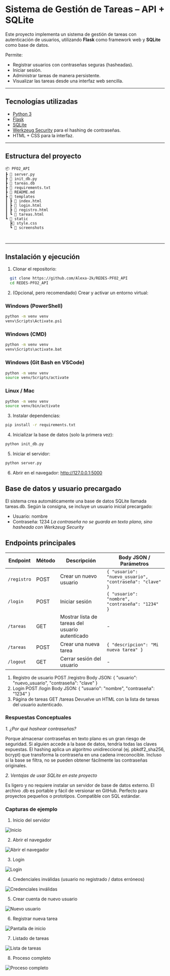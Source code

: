 #  Sistema de Gestión de Tareas – API + SQLite  

Este proyecto implementa un sistema de gestión de tareas con autenticación de usuarios, utilizando **Flask** como framework web y **SQLite** como base de datos.  

Permite:  
- Registrar usuarios con contraseñas seguras (hasheadas).  
- Iniciar sesión.  
- Administrar tareas de manera persistente.  
- Visualizar las tareas desde una interfaz web sencilla.  

---

##  Tecnologías utilizadas  

- [Python 3](https://www.python.org/)  
- [Flask](https://flask.palletsprojects.com/)  
- [SQLite](https://www.sqlite.org/)  
- [Werkzeug Security](https://werkzeug.palletsprojects.com/) para el hashing de contraseñas.  
- HTML + CSS para la interfaz.  

---

## Estructura del proyecto  

```
📦 PFO2_API
┣ 📜 server.py
┣ 📜 init_db.py
┣ 📜 tareas.db
┣ 📜 requirements.txt
┣ 📜 README.md
┣ 📂 templates
┃ ┣ 📜 index.html
┃ ┣ 📜 login.html
┃ ┣ 📜 registro.html
┃ ┗ 📜 tareas.html
┗ 📂 static
  ┣📜 style.css
  ┗ 📂 screenshots 



```


---

## Instalación y ejecución  

1. Clonar el repositorio:  
 ```bash
   git clone https://github.com/Alexa-2k/REDES-PFO2_API
   cd REDES-PFO2_API
 ```




2. (Opcional, pero recomendado) Crear y activar un entorno virtual:

### Windows (PowerShell)
```bash
python -m venv venv
venv\Scripts\Activate.ps1
```

### Windows (CMD)
```bash
python -m venv venv
venv\Scripts\activate.bat
```

### Windows (Git Bash en VSCode)
```bash
python -m venv venv
source venv/Scripts/activate
```

### Linux / Mac
```bash
python -m venv venv
source venv/bin/activate
```

3. Instalar dependencias: 
```bash
pip install -r requirements.txt 
```

4. Inicializar la base de datos (solo la primera vez): 
```bash
python init_db.py 
```

5. Iniciar el servidor: 
```bash
python server.py 
```

6. Abrir en el navegador: http://127.0.0.1:5000 

## Base de datos y usuario precargado 

El sistema crea automáticamente una base de datos SQLite llamada tareas.db.
Según la consigna, se incluye un usuario inicial precargado: 
- Usuario: nombre 
- Contraseña: 1234 
*La contraseña no se guarda en texto plano, sino hasheada con Werkzeug Security*

## Endpoints principales 

| Endpoint      | Método | Descripción                                         | Body JSON / Parámetros |
|---------------|--------|---------------------------------------------------|-----------------------|
| `/registro`   | POST   | Crear un nuevo usuario                             | `{ "usuario": "nuevo_usuario", "contraseña": "clave" }` |
| `/login`      | POST   | Iniciar sesión                                     | `{ "usuario": "nombre", "contraseña": "1234" }` |
| `/tareas`     | GET    | Mostrar lista de tareas del usuario autenticado   | -                     |
| `/tareas`     | POST   | Crear una nueva tarea                              | `{ "descripcion": "Mi nueva tarea" }` |
| `/logout`     | GET    | Cerrar sesión del usuario                          | -                     |


1. Registro de usuario POST /registro Body JSON: { "usuario": "nuevo_usuario", "contraseña": "clave" } 
2. Login POST /login Body JSON: { "usuario": "nombre", "contraseña": "1234" } 
3. Página de tareas GET /tareas Devuelve un HTML con la lista de tareas del usuario autenticado. 

### Respuestas Conceptuales 

*1. ¿Por qué hashear contraseñas?*

Porque almacenar contraseñas en texto plano es un gran riesgo de seguridad. Si alguien accede a la base de datos, tendría todas las claves expuestas. El hashing aplica un algoritmo unidireccional (ej. pbkdf2_sha256, bcrypt) que transforma la contraseña en una cadena irreconocible. Incluso si la base se filtra, no se pueden obtener fácilmente las contraseñas originales. 

*2. Ventajas de usar SQLite en este proyecto*

Es ligero y no requiere instalar un servidor de base de datos externo. El archivo .db es portable y fácil de versionar en GitHub. Perfecto para proyectos pequeños o prototipos. Compatible con SQL estándar. 

### Capturas de ejemplo 

1. Inicio del servidor

![Inicio](static/screenshots/01.Inicio.png)

2. Abrir el navegador 

![Abrir el navegador](static/screenshots/02.Abrir_navegador.png)

3. Login

![Login](static/screenshots/03.Login.png)

4. Credenciales inválidas (usuario no registrado / datos erróneos)

![Credenciales inválidas](static/screenshots/04.Credenciales_inválidas.png)

5. Crear cuenta de nuevo usuario

![Nuevo usuario](static/screenshots/05.Crear_cuenta.png)

6. Registrar nueva tarea

![Pantalla de inicio](static/screenshots/06.Registro_nueva_tarea.png)

7. Listado de tareas

![Lista de tareas](static/screenshots/07.Task_list.png)

8. Proceso completo

![Proceso completo](static/screenshots/08.Proceso.png)



